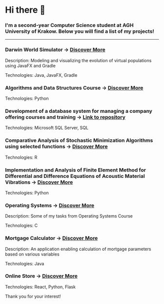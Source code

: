 # Hi there 👋

### I'm a second-year Computer Science student at AGH University of Krakow. Below you will find a list of my projects!

---

### Darwin World Simulator ->  [Discover More](https://github.com/WiktorDybalski/PO_PROJEKT_DYBALSKI_GRZYBACZ)

Description: Modeling and visualizing the evolution of virtual populations using JavaFX and Gradle

Technologies:  Java, JavaFX, Gradle

### Algorithms and Data Structures Course ->  [Discover More](https://github.com/WiktorDybalski/Python_projects-term_2-ASD)

Technologies:  Python

### **Development of a database system for managing a company offering courses and training  ->  [Link to repository]()**

Technologies:  Microsoft SQL Server, SQL

### Comparative Analysis of Stochastic Minimization Algorithms using selected functions ->  [Discover More](https://github.com/WiktorDybalski/Stochastic_minimization)

Technologies:  R

### Implementation and Analysis of Finite Element Method for Differential and Difference Equations of Acoustic Material Vibrations  ->  [Discover More](https://github.com/WiktorDybalski/Finite-Element-Method-for-Differential-and-Difference-Equations-)

Technologies: Python

### Operating Systems ->  [Discover More](https://github.com/WiktorDybalski/SysOps)

Description: Some of my tasks from Operating Systems Course  

Technologies:  C

### Mortgage Calculator ->  [Discover More](https://github.com/WiktorDybalski/Mortgage_calculator)

Description: An application enabling calculation of mortgage parameters based on various variables  

Technologies:  Java

### Online Store -> [Discover More](https://github.com/WiktorDybalski/Online-store)

Technologies:  React, Python, Flask

Thank you for your interest!
